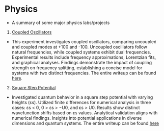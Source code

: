 # Physics
- A summary of some major physics labs/projects
1. [Coupled Oscillators](1_fourier_analysis)
- This experiment investigates coupled oscillators, comparing uncoupled and coupled modes at +100 and -100. Uncoupled oscillators follow natural frequencies, while coupled systems exhibit dual frequencies. Experimental results include frequency approximations, Lorentzian fits, and graphical analyses. Findings demonstrate the impact of coupling strength on frequency splitting, establishing a concise model for systems with two distinct frequencies. The entire writeup can be found [here](1_fourier_analysis/PHYS250_Formal_Report.pdf).
2. [Square Step Potential](3_square_step_potential)
- Investigated quantum behavior in a square step potential with varying heights (εs). Utilized finite differences for numerical analysis in three cases: εs < 0, 0 > εs > −U0, and εs > U0. Results show distinct wavefunction shifts based on εs values. Analytical validation aligns with numerical findings. Insights into potential applications in diverse dimensions and quantum systems. The entire writeup can be found [here](3_square_step_potential/Andrade_square_step_analysis.pdf)
